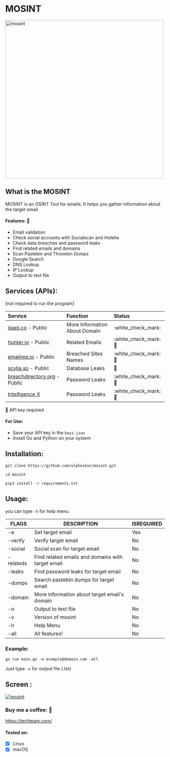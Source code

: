 # MOSINT

<img src="https://raw.githubusercontent.com/alpkeskin/mosint/master/banner2-3.png" width="500" title="mosint">
</p>

## What is the MOSINT

MOSINT is an OSINT Tool for emails. It helps you gather information about the target email.

#### Features: :eyes:

* Email validation
* Check social accounts with Socialscan and Holehe
* Check data breaches and password leaks
* Find related emails and domains
* Scan Pastebin and Throwbin Dumps
* Google Search
* DNS Lookup
* IP Lookup
* Output to text file


## Services (APIs):

\[not required to run the program\]

| Service | Function | Status |
| :--- | :--- | :--- |
| [ipapi.co](https://ipapi.co/) - Public | More Information About Domain | :white\_check\_mark: |
| [hunter.io](https://hunter.io/) - Public | Related Emails | :white\_check\_mark: :key: |
| [emailrep.io](https://emailrep.io/) - Public | Breached Sites Names | :white\_check\_mark: :key: |
| [scylla.so](https://scylla.so/) - Public | Database Leaks | :construction: |
| [breachdirectory.org](https://breachdirectory.org/) - Public | Password Leaks | :white\_check\_mark: :key: |
| [Intelligence X](https://intelx.io/)| Password Leaks | :white\_check\_mark: :key: |

:key: API key required

#### For Use:

- Save your API key in the `keys.json`
- Install Go and Python on your system

## Installation:

`git clone https://github.com/alpkeskin/mosint.git`

`cd mosint`

`pip3 install -r requirements.txt`

## Usage:

you can type `-h` for help menu.

| FLAGS     | DESCRIPTION                                       | ISREQUIRED |
|-----------|---------------------------------------------------|------------|
| -e        | Set target email                                  | Yes        |
| -verify   | Verify target email                               | No         |
| -social   | Social scan for target email                      | No         |
| -relateds | Find related emails and domains with target email | No         |
| -leaks    | Find password leaks for target email              | No         |
| -dumps    | Search pastebin dumps for target email            | No         |
| -domain   | More information about target email's domain      | No         |
| -o        | Output to text file                               | No         |
| -v        | Version of mosint                                 | No         |
| -h        | Help Menu                                         | No         |
| -all      | All features!                                     | No         |

### Example:

`go run main.go -e example@domain.com -all`

Just type `-o` for output file (.txt)


## Screen :

[![mosint](https://asciinema.org/a/479072.svg)](https://asciinema.org/a/479072)

### Buy me a coffee: :money_with_wings:

https://techteam.com/

#### Tested on:

- [x] Linux
- [x] macOS
